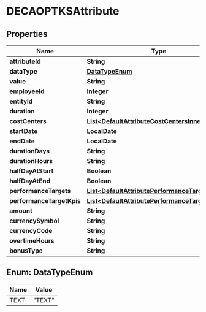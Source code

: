 

# DECAOPTKSAttribute


## Properties

| Name | Type | Description | Notes |
|------------ | ------------- | ------------- | -------------|
|**attributeId** | **String** |  |  [optional] |
|**dataType** | [**DataTypeEnum**](#DataTypeEnum) |  |  [optional] |
|**value** | **String** |  |  [optional] |
|**employeeId** | **Integer** |  |  [optional] |
|**entityId** | **String** |  |  [optional] |
|**duration** | **Integer** |  |  [optional] |
|**costCenters** | [**List&lt;DefaultAttributeCostCentersInner&gt;**](DefaultAttributeCostCentersInner.md) |  |  [optional] |
|**startDate** | **LocalDate** |  |  [optional] |
|**endDate** | **LocalDate** |  |  [optional] |
|**durationDays** | **String** |  |  [optional] |
|**durationHours** | **String** |  |  [optional] |
|**halfDayAtStart** | **Boolean** |  |  [optional] |
|**halfDayAtEnd** | **Boolean** |  |  [optional] |
|**performanceTargets** | [**List&lt;DefaultAttributePerformanceTargetsInner&gt;**](DefaultAttributePerformanceTargetsInner.md) |  |  [optional] |
|**performanceTargetKpis** | [**List&lt;DefaultAttributePerformanceTargetsInner&gt;**](DefaultAttributePerformanceTargetsInner.md) |  |  [optional] |
|**amount** | **String** |  |  [optional] |
|**currencySymbol** | **String** |  |  [optional] |
|**currencyCode** | **String** |  |  [optional] |
|**overtimeHours** | **String** |  |  [optional] |
|**bonusType** | **String** |  |  [optional] |



## Enum: DataTypeEnum

| Name | Value |
|---- | -----|
| TEXT | &quot;TEXT&quot; |




